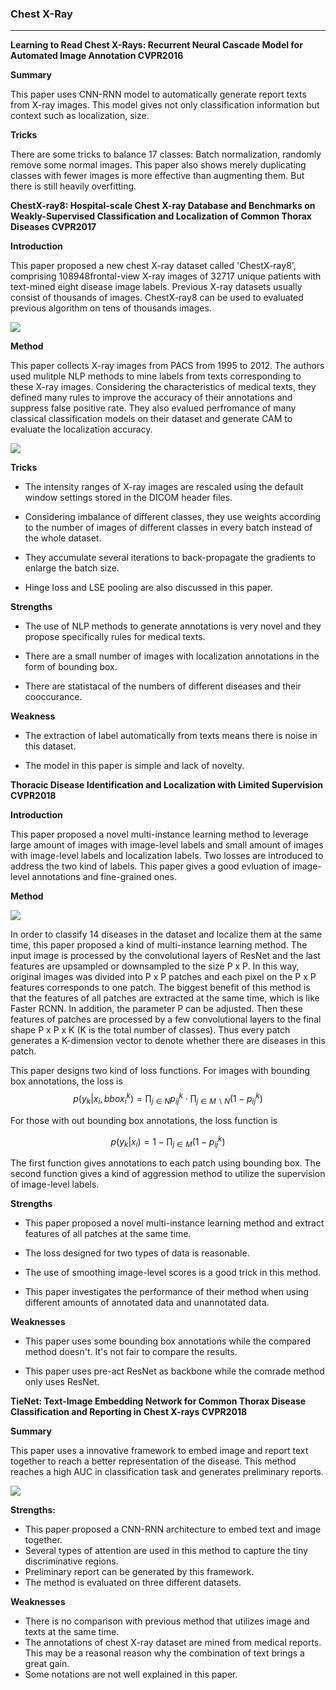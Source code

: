 ### Chest X-Ray

------

**Learning to Read Chest X-Rays: Recurrent Neural Cascade Model for Automated Image Annotation  CVPR2016**

**Summary**

This paper uses CNN-RNN model to automatically generate report texts from X-ray images. This model gives not only classification information but context such as localization, size. 

**Tricks**

There are some tricks to balance 17 classes: Batch normalization, randomly remove some normal images. This paper also shows merely duplicating classes with fewer images is more effective than augmenting them. But there is still heavily overfitting.



**ChestX-ray8: Hospital-scale Chest X-ray Database and Benchmarks on
Weakly-Supervised Classification and Localization of Common Thorax Diseases  CVPR2017**

**Introduction**

This paper proposed a new chest X-ray dataset called 'ChestX-ray8', comprising 108948frontal-view X-ray images of 32717 unique patients with text-mined eight disease image labels. Previous X-ray datasets usually consist of thousands of images. ChestX-ray8 can be used to evaluated previous algorithm on tens of thousands images. 

![](assets/ChestX-ray8-1.png)

**Method**

This paper collects X-ray images from PACS from 1995 to 2012. The authors used mulitple NLP methods to mine labels from texts corresponding to these X-ray images. Considering the characteristics of medical texts, they defined many rules to improve the accuracy of their annotations and suppress false positive rate. They also evalued perfromance of many classical classification models on their dataset and generate CAM to evaluate the localization accuracy.

![](assets/ChestX-ray8-2.png)

**Tricks**

- The intensity ranges of X-ray images are rescaled using the default window settings stored in the DICOM header files.

- Considering imbalance of different classes, they use weights according to the number of images of different classes in every batch instead of the whole dataset.

- They accumulate several iterations to back-propagate the gradients to enlarge the batch size.

- Hinge loss and LSE pooling are also discussed in this paper.

**Strengths** 

- The use of NLP methods to generate annotations is very novel and they propose specifically rules for medical texts.

- There are a small number of images with localization annotations in the form of bounding box.

- There are statistacal of the numbers of different diseases and their cooccurance.

**Weakness**

- The extraction of label automatically from texts means there is noise in this dataset.

- The model in this paper is simple and lack of novelty.



**Thoracic Disease Identification and Localization with Limited Supervision  CVPR2018**

**Introduction**

This paper proposed a novel multi-instance learning method to leverage large amount of images with image-level labels and small amount of images with image-level labels and localization labels. Two losses are introduced to address the two kind of labels. This paper gives a good evluation of image-level annotations and fine-grained ones.

**Method**

![](assets/Thoracic2018CVPR.png)

In order to classify 14 diseases in the dataset and localize them at the same time, this paper proposed a kind of multi-instance learning method. The input image is processed by the convolutional layers of ResNet and the last features are upsampled or downsampled to the size P x P. In this way, original images was divided into P x P patches and each pixel on the P x P features corresponds to one patch. The biggest benefit of this method is that the features of all patches are extracted at the same time, which is like Faster RCNN. In addition, the parameter P can be adjusted. Then these features of patches are processed by a few convolutional layers to the final shape P x P x K (K is the total number of classes). Thus every patch generates a K-dimension vector to denote whether there are diseases in this patch.

This paper designs two kind of loss functions. For images with bounding box annotations, the loss is $$p(y_k|x_i, bbox_i^k)=\prod_{j\in N} p_{ij}^k \cdot \prod_{j\in M\backslash N}(1-p_{ij}^k)$$

For those with out bounding box annotations, the loss function is 

$$p(y_k|x_i)=1-\prod_{j\in M}(1-p_{ij}^k)$$

The first function gives annotations to each patch using bounding box. The second function gives a kind of aggression method to utilize the supervision of image-level labels.

**Strengths**

- This paper proposed a novel multi-instance learning method and extract features of all patches at the same time.

- The loss designed for two types of data is reasonable.

- The use of smoothing image-level scores is a good trick in this method.

- This paper investigates the performance of their method when using different amounts of annotated data and unannotated data.

**Weaknesses**

- This paper uses some bounding box annotations while the compared method doesn't. It's not fair to compare the results.

- This paper uses pre-act ResNet as backbone while the comrade method only uses ResNet.



**TieNet: Text-Image Embedding Network for Common Thorax Disease Classification and Reporting in Chest X-rays  CVPR2018**

**Summary**

This paper uses a innovative framework to embed image and report text together to reach a better representation of the disease. This method reaches a high AUC in classification task and generates preliminary reports.

![](assets/TieNet2018CVPR.png)

**Strengths:**

- This paper proposed a CNN-RNN architecture to embed text and image together.
- Several types of attention are used in this method to capture the tiny discriminative regions.
- Preliminary report can be generated by this framework.
- The method is evaluated on three different datasets.

**Weaknesses**

- There is no comparison with previous method that utilizes image and texts at the same time.
- The annotations of chest X-ray dataset are mined from medical reports. This may be a reasonal reason why the combination of text brings a great gain.
- Some notations are not well explained in this paper.